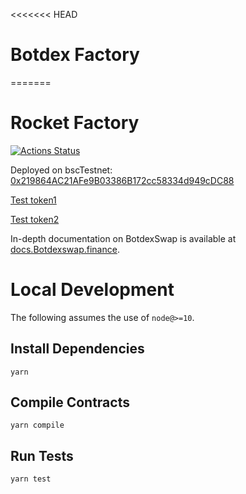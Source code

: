 <<<<<<< HEAD
# Botdex Factory
=======
# Rocket Factory
[![Actions Status](https://github.com/Rock-n-Block/RocketSwap-core/workflows/CI/badge.svg)](https://github.com/Rock-n-Block/RocketSwap-core/actions)

Deployed on bscTestnet:
[0x219864AC21AFe9B03386B172cc58334d949cDC88](https://testnet.bscscan.com/address/0x219864AC21AFe9B03386B172cc58334d949cDC88#code)

[Test token1](https://kovan.etherscan.io/address/0xDb85Db553859BA02fC9f5FB47AA29146695f79B1)

[Test token2](https://kovan.etherscan.io/address/0x71D1abba33F3f42A28f42C569CB94548cBabd874)

In-depth documentation on BotdexSwap is available at [docs.Botdexswap.finance](https://docs.Botdexswap.finance/).

# Local Development

The following assumes the use of `node@>=10`.

## Install Dependencies

`yarn`

## Compile Contracts

`yarn compile`

## Run Tests

`yarn test`
